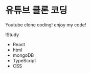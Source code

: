 # 유튜브 클론 코딩

Youtube clone coding!
enjoy my code!

!Study
- React
- html
- mongoDB
- TypeScript
- CSS




